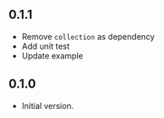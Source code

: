 ## 0.1.1

- Remove `collection` as dependency
- Add unit test
- Update example

## 0.1.0

- Initial version.
